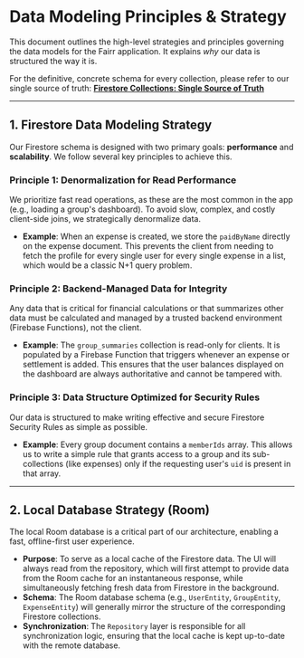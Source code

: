 # Data Modeling Principles & Strategy

This document outlines the high-level strategies and principles governing the data models for the Fairr application. It explains *why* our data is structured the way it is.

For the definitive, concrete schema for every collection, please refer to our single source of truth:
**[Firestore Collections: Single Source of Truth](./firestore_collections.md)**

---

## 1. Firestore Data Modeling Strategy

Our Firestore schema is designed with two primary goals: **performance** and **scalability**. We follow several key principles to achieve this.

### Principle 1: Denormalization for Read Performance

We prioritize fast read operations, as these are the most common in the app (e.g., loading a group's dashboard). To avoid slow, complex, and costly client-side joins, we strategically denormalize data.

- **Example**: When an expense is created, we store the `paidByName` directly on the expense document. This prevents the client from needing to fetch the profile for every single user for every single expense in a list, which would be a classic N+1 query problem.

### Principle 2: Backend-Managed Data for Integrity

Any data that is critical for financial calculations or that summarizes other data must be calculated and managed by a trusted backend environment (Firebase Functions), not the client.

- **Example**: The `group_summaries` collection is read-only for clients. It is populated by a Firebase Function that triggers whenever an expense or settlement is added. This ensures that the user balances displayed on the dashboard are always authoritative and cannot be tampered with.

### Principle 3: Data Structure Optimized for Security Rules

Our data is structured to make writing effective and secure Firestore Security Rules as simple as possible.

- **Example**: Every group document contains a `memberIds` array. This allows us to write a simple rule that grants access to a group and its sub-collections (like expenses) only if the requesting user's `uid` is present in that array.

---

## 2. Local Database Strategy (Room)

The local Room database is a critical part of our architecture, enabling a fast, offline-first user experience.

- **Purpose**: To serve as a local cache of the Firestore data. The UI will always read from the repository, which will first attempt to provide data from the Room cache for an instantaneous response, while simultaneously fetching fresh data from Firestore in the background.
- **Schema**: The Room database schema (e.g., `UserEntity`, `GroupEntity`, `ExpenseEntity`) will generally mirror the structure of the corresponding Firestore collections.
- **Synchronization**: The `Repository` layer is responsible for all synchronization logic, ensuring that the local cache is kept up-to-date with the remote database.
